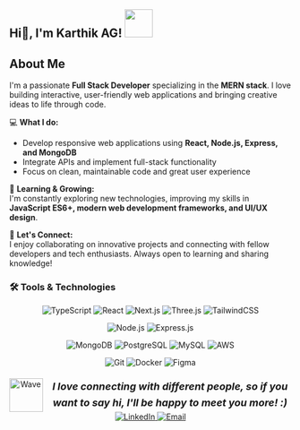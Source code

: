 <h2> Hi👋, I'm Karthik AG! <img src="https://media.giphy.com/media/mGcNjsfWAjY5AEZNw6/giphy.gif" width="50"></h2>

## About Me

 I'm  a passionate **Full Stack Developer** specializing in the **MERN stack**. I love building interactive, user-friendly web applications and bringing creative ideas to life through code.  

💻 **What I do:**  
- Develop responsive web applications using **React, Node.js, Express, and MongoDB**  
- Integrate APIs and implement full-stack functionality  
- Focus on clean, maintainable code and great user experience  

🌱 **Learning & Growing:**  
I'm constantly exploring new technologies, improving my skills in **JavaScript ES6+, modern web development frameworks, and UI/UX design**.  

🤝 **Let's Connect:**  
I enjoy collaborating on innovative projects and connecting with fellow developers and tech enthusiasts. Always open to learning and sharing knowledge!


### 🛠️ Tools & Technologies


<div align="center">
  
![TypeScript](https://img.shields.io/badge/TypeScript-007ACC?style=for-the-badge&logo=typescript&logoColor=white)
![React](https://img.shields.io/badge/React-20232A?style=for-the-badge&logo=react&logoColor=61DAFB)
![Next.js](https://img.shields.io/badge/Next.js-000000?style=for-the-badge&logo=next.js&logoColor=white)
![Three.js](https://img.shields.io/badge/Three.js-000000?style=for-the-badge&logo=three.js&logoColor=white)
![TailwindCSS](https://img.shields.io/badge/Tailwind_CSS-38B2AC?style=for-the-badge&logo=tailwind-css&logoColor=white)

</div>






<div align="center">

![Node.js](https://img.shields.io/badge/Node.js-43853D?style=for-the-badge&logo=node.js&logoColor=white)
![Express.js](https://img.shields.io/badge/Express.js-404D59?style=for-the-badge&logo=express&logoColor=white)




</div>





<div align="center">

![MongoDB](https://img.shields.io/badge/MongoDB-4EA94B?style=for-the-badge&logo=mongodb&logoColor=white)
![PostgreSQL](https://img.shields.io/badge/PostgreSQL-316192?style=for-the-badge&logo=postgresql&logoColor=white)
![MySQL](https://img.shields.io/badge/MySQL-00000F?style=for-the-badge&logo=mysql&logoColor=white)
![AWS](https://img.shields.io/badge/Amazon_AWS-232F3E?style=for-the-badge&logo=amazon-aws&logoColor=white)


</div>


<div align="center">

![Git](https://img.shields.io/badge/Git-F05032?style=for-the-badge&logo=git&logoColor=white)
![Docker](https://img.shields.io/badge/Docker-2496ED?style=for-the-badge&logo=docker&logoColor=white)
![Figma](https://img.shields.io/badge/Figma-F24E1E?style=for-the-badge&logo=figma&logoColor=white)

</div>



<div style="display: flex; align-items: center; justify-content: center; text-align: center; gap: 10px; margin-top: 20px;">
  <img src="https://media.giphy.com/media/LnQjpWaON8nhr21vNW/giphy.gif" width="60" alt="Wave" />
  <span style="font-size: 18px; line-height: 1.6;">
    <em><b>I love connecting with different people, so if you want to say hi, I'll be happy to meet you more! :)</b></em>
  </span>
</div>
<div align="center">
  <a href="(https://www.linkedin.com/in/karthik-ag)" target="_blank">
    <img src="https://img.shields.io/badge/LinkedIn-Connect-0077B5?style=for-the-badge&logo=linkedin&logoColor=white&labelColor=0077B5" alt="LinkedIn"/>
  </a>
  <a href="mailto:karthikjr2004jr@gmail.com.com" target="_blank">
    <img src="https://img.shields.io/badge/Email-Contact-D14836?style=for-the-badge&logo=gmail&logoColor=white&labelColor=D14836" alt="Email"/>
  </a>
  


